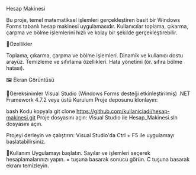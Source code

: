 Hesap Makinesi

Bu proje, temel matematiksel işlemleri gerçekleştiren basit bir Windows Forms tabanlı hesap makinesi uygulamasıdır. Kullanıcılar toplama, çıkarma, çarpma ve bölme işlemlerini hızlı ve kolay bir şekilde gerçekleştirebilir.

🚀Özellikler

Toplama, çıkarma, çarpma ve bölme işlemleri.
Dinamik ve kullanıcı dostu arayüz.
Temizleme ve sıfırlama özellikleri.
Hata yönetimi (ör. sıfıra bölme hatası).

🖼 Ekran Görüntüsü



🔧Gereksinimler
Visual Studio (Windows Forms desteği etkinleştirilmiş)
.NET Framework 4.7.2 veya üstü
Kurulum
Proje deposunu klonlayın:

bash
Kodu kopyala
git clone https://github.com/kullaniciadi/hesap-makinesi.git
Proje dosyasını açın: Visual Studio ile Hesap_Makinesi.sln dosyasını açın.

Projeyi derleyin ve çalıştırın: Visual Studio'da Ctrl + F5 ile uygulamayı başlatabilirsiniz.


📱Kullanım
Uygulamayı başlatın.
Sayılar ve işlemleri seçerek hesaplamalarınızı yapın.
= tuşuna basarak sonucu görün.
C tuşuna basarak ekranı temizleyin.
